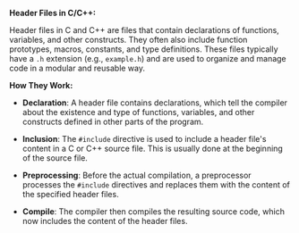 **Header Files in C/C++:**

Header files in C and C++ are files that contain declarations of functions, variables, and other constructs. They often also include function prototypes, macros, constants, and type definitions. These files typically have a `.h` extension (e.g., `example.h`) and are used to organize and manage code in a modular and reusable way.

**How They Work:**

- **Declaration**: A header file contains declarations, which tell the compiler about the existence and type of functions, variables, and other constructs defined in other parts of the program.
  
- **Inclusion**: The `#include` directive is used to include a header file's content in a C or C++ source file. This is usually done at the beginning of the source file.

- **Preprocessing**: Before the actual compilation, a preprocessor processes the `#include` directives and replaces them with the content of the specified header files.

- **Compile**: The compiler then compiles the resulting source code, which now includes the content of the header files.